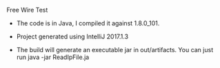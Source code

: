 Free Wire Test

* The code is in Java, I compiled it against 1.8.0_101.

* Project generated using IntelliJ 2017.1.3

* The build will generate an executable jar in out/artifacts. You can just run java -jar ReadIpFile.ja
